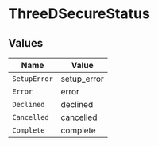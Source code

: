 # ThreeDSecureStatus


## Values

| Name         | Value        |
| ------------ | ------------ |
| `SetupError` | setup_error  |
| `Error`      | error        |
| `Declined`   | declined     |
| `Cancelled`  | cancelled    |
| `Complete`   | complete     |